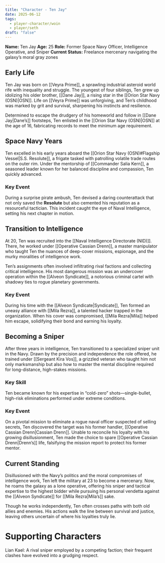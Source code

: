 ```yaml
---
title: "Character - Ten Jay"
date: 2025-06-12
tags:
  - player-character/woin
  - player/seth
draft: "false"
---
```


**Name:** Ten Jay
**Age:** 25
**Role:** Former Space Navy Officer, Intelligence Operative, and Sniper
**Current Status:** Freelance mercenary navigating the galaxy’s moral gray zones

## Early Life

Ten Jay was born on [[Veyra Prime]], a sprawling industrial asteroid world rife with inequality and struggle. The youngest of four siblings, Ten grew up idolizing his older brother, [[Dane Jay]], a rising star in the [[Orion Star Navy (OSN)|OSN]]. Life on [[Veyra Prime]] was unforgiving, and Ten’s childhood was marked by grit and survival, sharpening his instincts and resilience.

Determined to escape the drudgery of his homeworld and follow in [[Dane Jay|Dane’s]] footsteps, Ten enlisted in the [[Orion Star Navy (OSN)|OSN]] at the age of 16, fabricating records to meet the minimum age requirement.

## Space Navy Years

Ten excelled in his early years aboard the [[Orion Star Navy (OSN)#Flagship Vessel|S.S. Resolute]], a frigate tasked with patrolling volatile trade routes on the outer rim. Under the mentorship of [[Commander Salia Kern]], a seasoned leader known for her balanced discipline and compassion, Ten quickly advanced.

### Key Event

During a surprise pirate ambush, Ten devised a daring counterattack that not only saved the **Resolute** but also cemented his reputation as a resourceful tactician. This incident caught the eye of Naval Intelligence, setting his next chapter in motion.

## Transition to Intelligence

At 20, Ten was recruited into the [[Naval Intelligence Directorate (NID)]]. There, he worked under [[Operative Cassian Drenn]], a master manipulator who taught Ten the nuances of deep-cover missions, espionage, and the murky moralities of intelligence work.

Ten’s assignments often involved infiltrating rival factions and collecting critical intelligence. His most dangerous mission was an undercover operation within the [[Alveon Syndicate]], a notorious criminal cartel with shadowy ties to rogue planetary governments.

### Key Event

During his time with the [[Alveon Syndicate|Syndicate]], Ten formed an uneasy alliance with [[Mila Rezra]], a talented hacker trapped in the organization. When his cover was compromised, [[Mila Rezra|Mila]] helped him escape, solidifying their bond and earning his loyalty.

## Becoming a Sniper

After three years in intelligence, Ten transitioned to a specialized sniper unit in the Navy. Drawn by the precision and independence the role offered, he trained under [[Sergeant Kira Vos]], a grizzled veteran who taught him not only marksmanship but also how to master the mental discipline required for long-distance, high-stakes missions.

### Key Skill

Ten became known for his expertise in “cold-zero” shots—single-bullet, high-risk eliminations performed under extreme conditions.

### Key Event

On a pivotal mission to eliminate a rogue naval officer suspected of selling secrets, Ten discovered the target was his former handler, [[Operative Cassian Drenn|Cassian Drenn]]. Unable to reconcile his loyalty with his growing disillusionment, Ten made the choice to spare [[Operative Cassian Drenn|Drenn’s]] life, falsifying the mission report to protect his former mentor.

## Current Standing

Disillusioned with the Navy’s politics and the moral compromises of intelligence work, Ten left the military at 23 to become a mercenary. Now, he roams the galaxy as a lone operative, offering his sniper and tactical expertise to the highest bidder while pursuing his personal vendetta against the [[Alveon Syndicate]] for [[Mila Rezra|Mila’s]] sake.

Though he works independently, Ten often crosses paths with both old allies and enemies. His actions walk the line between survival and justice, leaving others uncertain of where his loyalties truly lie.

# Supporting Characters

Lian Kael: A rival sniper employed by a competing faction; their frequent clashes have evolved into a grudging respect.